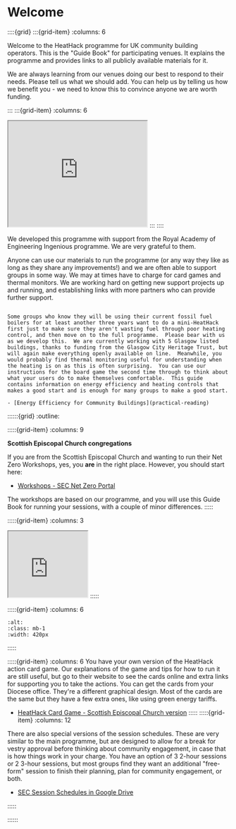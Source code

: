 # Welcome

::::{grid}
:::{grid-item}
:columns: 6

Welcome to the HeatHack programme for UK community building operators.  This is the "Guide Book" for participating venues.  It explains the programme and provides links to all publicly available materials for it. 

We are always learning from our venues doing our best to respond to their needs.  Please tell us what we should add.  You can help us by telling us how we benefit you - we need to know this to convince anyone we are worth funding.

:::
:::{grid-item}
:columns: 6

<iframe width="315" height="240"
src="https://www.youtube.com/embed/P1Lu8RFfii0">
</iframe>
:::
::::

We developed this programme with support from the Royal Academy of Engineering Ingenious programme. We are very grateful to them.

Anyone can use our materials to run the programme (or any way they like as long as they share any improvements!) and we are often able to support groups in some way.  We may at times have to charge for card games and thermal monitors.  We are working hard on getting new support projects up and running, and establishing links with more partners who can provide further support.

```{admonition} Heating Controls Mini-programme

Some groups who know they will be using their current fossil fuel boilers for at least another three years want to do a mini-HeatHack first just to make sure they aren't wasting fuel through poor heating control, and then move on to the full programme.  Please bear with us as we develop this.  We are currently working with 5 Glasgow listed buildings, thanks to funding from the Glasgow City Heritage Trust, but will again make everything openly available on line.  Meanwhile, you would probably find thermal monitoring useful for understanding when the heating is on as this is often surprising.  You can use our instructions for the board game the second time through to think about what your users do to make themselves comfortable.  This guide contains information on energy efficiency and heating controls that makes a good start and is enough for many groups to make a good start.  

- [Energy Efficiency for Community Buildings](practical-reading)

```

::::::{grid} 
:outline:

:::::{grid-item}
:columns: 9

**Scottish Episcopal Church congregations**

If you are from the Scottish Episcopal Church and wanting to run their Net Zero Workshops, yes, you **are** in the right place.  However, you should start here:

- [Workshops - SEC Net Zero Portal](https://netzerochurch.scot/workshops/)

The workshops are based on our programme, and you will use this Guide Book for running your sessions, with a couple of minor differences.
:::::

:::::{grid-item}
:columns: 3

<!-- width="210" height="157" -->
<iframe width="180" 
src="https://www.youtube.com/embed/OkUaYvjk3ls">
</iframe>
:::::

:::::{grid-item}
:columns: 6


```{image} /images/sec-card-pile.jpg
:alt: 
:class: mb-1
:width: 420px
```

:::::

:::::{grid-item}
:columns: 6
You have your own version of the HeatHack action card game.  Our explanations of the game and tips for how to run it are still useful, but go to their website to see the cards online and extra links for supporting you to take the actions.   You can get the cards from your Diocese office.  They're a different graphical design.  Most of the cards are the same but they have a few extra ones, like using green energy tariffs.

- [HeatHack Card Game - Scottish Episcopal Church version](https://toolkit.secnetzero.org/online-cards.html)
:::::
:::::{grid-item}
:columns: 12

There are also special versions of the session schedules.  These are very similar to the main programme, but are designed to allow for a break for vestry approval before thinking about community engagement, in case that is how things work in your charge.  You have an option of 3 2-hour sessions or 2 3-hour sessions, but most groups find they want an additional "free-form" session to finish their planning, plan for community engagement, or both.

- [SEC Session Schedules in Google Drive](https://drive.google.com/drive/folders/1kCdCiY-2rFKPbnhMGkfRLhw26R2KlAEq)

:::::


::::::
 


